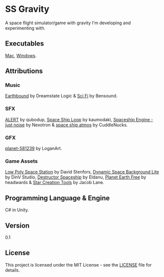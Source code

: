 # SS Gravity
A space flight simulator/game with gravity I'm developing and experimenting with.

## Executables
[Mac](https://github.com/tomskarning/ss-gravity/releases/download/0.1/Mac.zip), [Windows](https://github.com/tomskarning/ss-gravity/releases/download/0.1/Windows.zip).


## Attributions

### Music
[Earthbound](http://www.dreamstatelogic.com/downloads.html) by Dreamstate Logic &
[Sci Fi](https://www.bensound.com/royalty-free-music/track/sci-fi) by Bensound.

### SFX
[ALERT](https://freesound.org/people/qubodup/sounds/182724/) by qubodup,
[Space Ship Loop](https://freesound.org/people/kaumodaki/sounds/245773/) by kaumodaki,
[Spaceship Engine - just noise](https://freesound.org/people/Nexotron/sounds/371282/) by Nexotron &
[space ship atmos](https://freesound.org/people/CuddleNucks/sounds/424415/) by CuddleNucks.

### GFX
[planet-581239](https://pixabay.com/illustrations/planet-moon-orbit-solar-system-581239/) by LoganArt.

### Game Assets
[Low Poly Space Station](https://assetstore.unity.com/packages/3d/environments/sci-fi/low-poly-space-station-63555) by David Stenfors,
[Dynamic Space Background Lite](https://assetstore.unity.com/packages/2d/textures-materials/dynamic-space-background-lite-104606) by DinV Studio,
[Destructor Spaceship](https://assetstore.unity.com/packages/3d/vehicles/space/destructor-spaceship-3229) by Eldanu,
[Planet Earth Free](https://assetstore.unity.com/packages/3d/environments/sci-fi/planet-earth-free-23399) by headwards &
[Star Creation Tools](https://assetstore.unity.com/packages/2d/textures-materials/star-creation-tools-80595) by Jacob Lane.

## Programming Language & Engine
C# in Unity.

## Version
0.1

## License

This project is licensed under the MIT License - see the [LICENSE](LICENSE) file for details.

